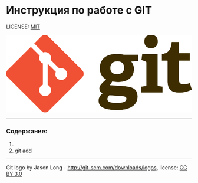 # Инструкция по работе с GIT

LICENSE: [MIT](/license.md)

![git-logo](./assets/Git-Logo.png)

---

### Содержание:
1. 
2. [git add](./add.md)

---


Git logo by Jason Long - http://git-scm.com/downloads/logos, license: [CC BY 3.0](https://creativecommons.org/licenses/by/3.0/)